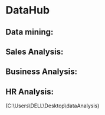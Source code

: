 # DataHub

## Data mining:
## Sales Analysis:
## Business Analysis:
## HR Analysis:
(C:\Users\DELL\Desktop\dataAnalysis)
